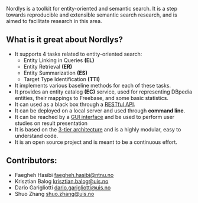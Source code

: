 Nordlys is a toolkit for entity-oriented and semantic search.
It is a  step towards reproducible and extensible semantic search research, and is aimed to facilitate research in this area.

## What is it great about Nordlys?

- It supports 4 tasks related to entity-oriented search: 
	- Entity Linking in Queries **(EL)**
	- Entity Retrieval **(ER)**
	- Entity Summarization **(ES)**
	- Target Type Identification **(TTI)**
- It implements various baseline methods for each of these tasks.
- It provides an entity catalog **(EC)** service, used for representing DBpedia entities, their mappings to Freebase, and some basic statistics.
- It can used as a black box through a [RESTful API](http://api.nordlys.cc/).
- It can be deployed on a local server and used  through **command line**.
- It can be reached by a [GUI interface](http://gui.nordlys.cc/) and be used to perform user studies on result presentation
- It is based on the [3-tier architecture](https://en.wikipedia.org/wiki/Multitier_architecture) and is a highly modular, easy to understand code.
- It is an open source project and is meant to be a continuous effort.

## Contributors:

- Faegheh Hasibi <faegheh.hasibi@ntnu.no>
- Krisztian Balog <krisztian.balog@uis.no>
- Dario Garigliotti <dario.garigliotti@uis.no>
- Shuo Zhang <shuo.zhang@uis.no>

